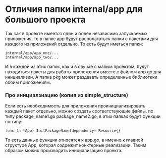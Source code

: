 # Отличия папки internal/app для большого проекта
Так как в проекте имеется один и более независимо запускаемых приложения,
то в папке app будут располагаться папки с пакетами для каждого из приложений
отдельно. То есть будут иметься папки:
```
internal/app/app_one/...
internal/app/app_two/...
```
И в каждой из этих папок, как и в случае с малым проектом, будут находиться пакеты
для работы приложения вместе с файлом app.go для инициализии. 
А папка pkg может раздавать определенные библиотеки обоим приложениям.

### Про инициалзиацию (копия из simple_structure)
Если есть необходимость для приложения проинициализировать каждый пакет отдельно, 
можно создать соответствующие файлы, по типу package_name1.go package_name2.go, в этих
папках будут функции по типу:
```
func (a *App) InitPackageName(dependency) Resource{}
```
То есть данные функции относятся к app.go, а именно к главной структуре App, которая
содрежит конктерные реализации. Таким образом можно производить инициализацию проекта.
